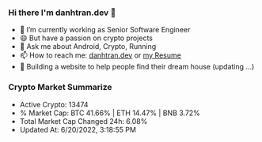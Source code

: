 ### Hi there I'm danhtran.dev 👋

- 🔭 I’m currently working as Senior Software Engineer
- 😄 But have a passion on crypto projects
- 💬 Ask me about Android, Crypto, Running 
- 📫 How to reach me: <a href="https://danhtran.dev" target="_blank">danhtran.dev</a> or <a href="Developer-Resume.pdf" target="_blank">my Resume</a>
- 🌱 Building a website to help people find their dream house (updating ...)

### Crypto Market Summarize
- Active Crypto: 13474
- % Market Cap: BTC 41.66% | ETH 14.47% | BNB 3.72%
- Total Market Cap Changed 24h: 6.08%
- Updated At: 6/20/2022, 3:18:55 PM
